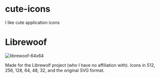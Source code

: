 # cute-icons
I like cute application icons

# Librewoof
![librewoof-64x64](https://user-images.githubusercontent.com/93553678/139745028-9daa3557-153f-4063-913b-757b0474bd55.png)

Made for the Librewolf project (who I have no affiliation with).
Icons in 512, 256, 128, 64, 48, 32, and the original SVG format.
